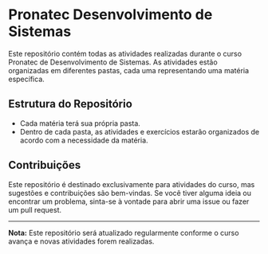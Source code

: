 # Pronatec Desenvolvimento de Sistemas

Este repositório contém todas as atividades realizadas durante o curso Pronatec de Desenvolvimento de Sistemas. As atividades estão organizadas em diferentes pastas, cada uma representando uma matéria específica.

## Estrutura do Repositório

- Cada matéria terá sua própria pasta.
- Dentro de cada pasta, as atividades e exercícios estarão organizados de acordo com a necessidade da matéria.


## Contribuições

Este repositório é destinado exclusivamente para atividades do curso, mas sugestões e contribuições são bem-vindas. Se você tiver alguma ideia ou encontrar um problema, sinta-se à vontade para abrir uma issue ou fazer um pull request.

---

**Nota:** Este repositório será atualizado regularmente conforme o curso avança e novas atividades forem realizadas.
